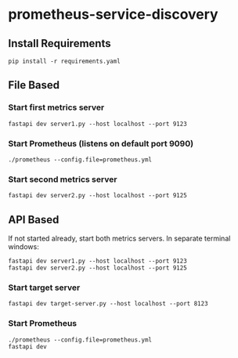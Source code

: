 # prometheus-service-discovery

## Install Requirements
```
pip install -r requirements.yaml
```
## File Based

### Start first metrics server

```
fastapi dev server1.py --host localhost --port 9123
```

### Start Prometheus (listens on default port 9090)

```
./prometheus --config.file=prometheus.yml
```

### Start second metrics server

```
fastapi dev server2.py --host localhost --port 9125
```

## API Based

If not started already, start both metrics servers. In separate terminal windows:

```
fastapi dev server1.py --host localhost --port 9123
fastapi dev server2.py --host localhost --port 9125
```

### Start target server

```
fastapi dev target-server.py --host localhost --port 8123
```

### Start Prometheus

```
./prometheus --config.file=prometheus.yml
fastapi dev
```

